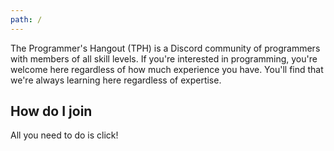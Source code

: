 ```yaml
---
path: /
---
```


The Programmer's Hangout (TPH) is a Discord community of programmers with members of
all skill levels. If you're interested in programming, you're welcome here regardless
of how much experience you have. You'll find that we're always learning here regardless
of expertise.

## How do I join

All you need to do is click!

<!-- Insert link here later -->

